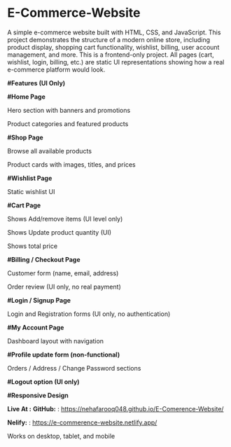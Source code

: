 # E-Commerce-Website

A simple e-commerce website built with HTML, CSS, and JavaScript.
This project demonstrates the structure of a modern online store, including product display, shopping cart functionality, wishlist, billing, user account management, and more.
This is a frontend-only project.
All pages (cart, wishlist, login, billing, etc.) are static UI representations showing how a real e-commerce platform would look.

**#Features (UI Only)**

**#Home Page**

Hero section with banners and promotions

Product categories and featured products

**#Shop Page**

Browse all available products

Product cards with images, titles, and prices

**#Wishlist Page**

Static wishlist UI

**#Cart Page**

 Shows Add/remove items (UI level only)

 Shows Update product quantity (UI)

Shows total price 

**#Billing / Checkout Page**

Customer form (name, email, address)

Order review (UI only, no real payment)

**#Login / Signup Page**

Login and Registration forms (UI only, no authentication)

**#My Account Page**

Dashboard layout with navigation

**#Profile update form (non-functional)**

Orders / Address / Change Password sections 

**#Logout option (UI only)**

**#Responsive Design**

**Live At :**
**GitHub:** : https://nehafarooq048.github.io/E-Comerence-Website/

**Nelify:** : https://e-commerence-website.netlify.app/

Works on desktop, tablet, and mobile
